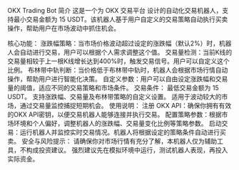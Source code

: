 OKX Trading Bot
简介
这是一个为 OKX 交易平台 设计的自动化交易机器人，支持最小交易金额为 15 USDT。该机器人基于用户自定义的交易策略自动执行买卖操作，帮助用户在市场波动中抓住机会。

核心功能：
涨跌幅策略：当市场价格波动超过设定的涨跌幅（默认2%）时，机器人会自动进行交易，用户可以根据个人需求调整这个值。
交易量检测：当前K线的交易量相较于上一根K线增长达到400%时，触发交易信号。用户可以自定义这个比例。
布林带中轨判断：当价格低于布林带中轨时，机器人会根据市场行情自动操作，帮助用户进行智能化决策。
自定义参数：用户可以自由设定涨跌幅和交易量的阈值，适应不同的交易策略和市场条件。
交易条件：
最低交易金额为 15 USDT。
支持涨跌幅、交易量及布林带策略的自定义设置。
适用于波动较大的市场，通过交易量监控捕捉短期机会。
使用说明：
注册 OKX API：确保你拥有有效的OKX API密钥，以便交易机器人能够连接并执行交易。
配置策略参数：根据市场环境和个人偏好，调整机器人的涨跌幅、交易量变化比例等策略参数。
启动交易：运行机器人并监控实时交易情况。机器人将根据设定的策略条件自动进行买卖。
安全与风险提示：
请确保你对市场行情有充分了解，本机器人仅为辅助工具，不构成投资建议。
强烈建议先在模拟环境中运行，测试机器人表现，再投入实际资金。

